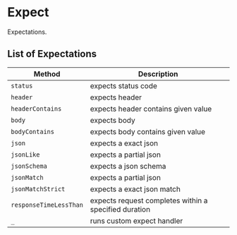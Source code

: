 # Expect

Expectations.

## List of Expectations

| Method                  | Description                                           |
| ----------------------- | ---------------------------------------------------   |
| `status`                | expects status code                                   |
| `header`                | expects header                                        |
| `headerContains`        | expects header contains given value                   |
| `body`                  | expects body                                          |
| `bodyContains`          | expects body contains given value                     |
| `json`                  | expects a exact json                                  |
| `jsonLike`              | expects a partial json                                |
| `jsonSchema`            | expects a json schema                                 |
| `jsonMatch`             | expects a partial json                                |
| `jsonMatchStrict`       | expects a exact json match                            |
| `responseTimeLessThan`  | expects request completes within a specified duration |
| `_`                     | runs custom expect handler                            |